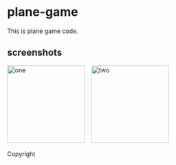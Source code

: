 # plane-game
This is plane game code.

screenshots
-----------------------
<img alt="one" src="https://raw.github.com/charsdavy/plane-game/master/screenshots/plane1.jpg" width="180">
&nbsp;&nbsp;
<img alt="two" src="https://raw.github.com/charsdavy/plane-game/master/screenshots/plane2.jpg" width="180">
&nbsp;&nbsp;

Copyright

